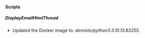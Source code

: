 
#### Scripts
##### DisplayEmailHtmlThread
- Updated the Docker image to: *demisto/python3:3.10.13.83255*.
